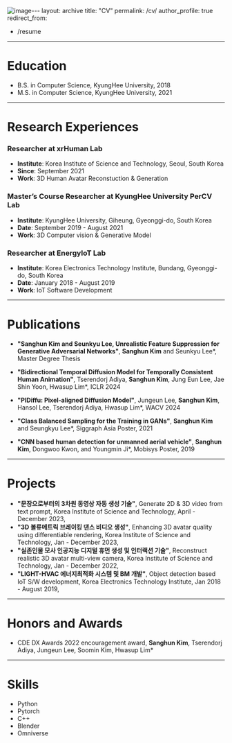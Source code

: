 ![image](https://github.com/kei971031/kei971031.github.io/assets/87850850/04a3935f-a866-4035-9d6d-1d79f1ea1c03)---
layout: archive
title: "CV"
permalink: /cv/
author_profile: true
redirect_from:
  - /resume

---

Education
======
* B.S. in Computer Science, KyungHee University, 2018
* M.S. in Computer Science, KyungHee University, 2021

---

Research Experiences
==========

### Researcher at xrHuman Lab
- **Institute**: Korea Institute of Science and Technology, Seoul, South Korea
- **Since**: September 2021
- **Work**: 3D Human Avatar Reconstuction & Generation

### Master’s Course Researcher at KyungHee University PerCV Lab
- **Institute**: KyungHee University, Giheung, Gyeonggi-do, South Korea
- **Date**: September 2019 - August 2021
- **Work**: 3D Computer vision & Generative Model

### Researcher at EnergyIoT Lab
- **Institute**:  Korea Electronics Technology Institute, Bundang, Gyeonggi-do, South Korea
- **Date**: January 2018 - August 2019
- **Work**: IoT Software Development
---

Publications
======

- **"Sanghun Kim and Seunkyu Lee, Unrealistic Feature Suppression for Generative Adversarial Networks"**, **Sanghun Kim** and Seunkyu Lee\*, Master Degree Thesis

- **"Bidirectional Temporal Diffusion Model for Temporally Consistent Human Animation"**, Tserendorj Adiya, **Sanghun Kim**, Jung Eun Lee, Jae Shin Yoon, Hwasup Lim\*, ICLR 2024

- **"PIDiffu: Pixel-aligned Diffusion Model"**, Jungeun Lee, **Sanghun Kim**, Hansol Lee, Tserendorj Adiya, Hwasup Lim\*, WACV 2024

- **"Class Balanced Sampling for the Training in GANs"**, **Sanghun Kim** and Seungkyu Lee\*, Siggraph Asia Poster, 2021

- **"CNN based human detection for unmanned aerial vehicle"**, **Sanghun Kim**, Dongwoo Kwon, and Youngmin Ji\*, Mobisys Poster, 2019

---

Projects
======
- **"문장으로부터의 3차원 동영상 자동 생성 기술"**, Generate 2D & 3D video from text prompt, Korea Institute of Science and Technology, April - December 2023,
- **"3D 볼류메트릭 브레이킹 댄스 비디오 생성"**, Enhancing 3D avatar quality using differentiable rendering, Korea Institute of Science and Technology, Jan - December 2023,
- **"실존인물 모사 인공지능 디지털 휴먼 생성 및 인터랙션 기술"**, Reconstruct realistic 3D avatar multi-view camera, Korea Institute of Science and Technology, Jan - December 2022,
- **"LIGHT-HVAC 에너지최적화 시스템 및 BM 개발"**, Object detection based IoT S/W development, Korea Electronics Technology Institute, Jan 2018 - August 2019,


---


Honors and Awards
======
* CDE DX Awards 2022 encouragement award, **Sanghun Kim**, Tserendorj Adiya, Jungeun Lee, Soomin Kim, Hwasup Lim\*

---

Skills
======
* Python
* Pytorch
* C++
* Blender
* Omniverse 
